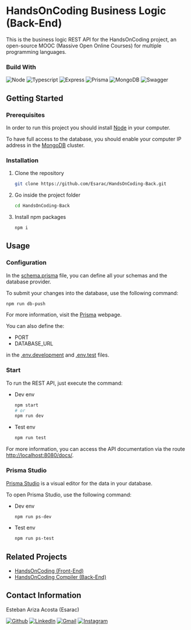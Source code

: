 # HandsOnCoding Business Logic (Back-End)

This is the business logic REST API for the HandsOnCoding project, an open-source MOOC (Massive Open Online Courses) for multiple programming languages.

### Build With

![Node](https://img.shields.io/badge/Node.js-339933?style=for-the-badge&logo=nodedotjs&logoColor=white)
![Typescript](https://img.shields.io/badge/TypeScript-007ACC?style=for-the-badge&logo=typescript&logoColor=white)
![Express](https://img.shields.io/badge/Express.js-000000?style=for-the-badge&logo=express&logoColor=white)
![Prisma](https://img.shields.io/badge/Prisma-3982CE?style=for-the-badge&logo=Prisma&logoColor=white)
![MongoDB](https://img.shields.io/badge/MongoDB-4EA94B?style=for-the-badge&logo=mongodb&logoColor=white)
![Swagger](https://img.shields.io/badge/Swagger-85EA2D?style=for-the-badge&logo=Swagger&logoColor=black)

## Getting Started

### Prerequisites

In order to run this project you should install [Node](https://nodejs.org/en/download/) in your computer.

To have full access to the database, you should enable your computer IP address in the [MongoDB](https://www.mongodb.com/) cluster.

### Installation

1. Clone the repository
    ```bash
    git clone https://github.com/Esarac/HandsOnCoding-Back.git
    ```
2. Go inside the project folder
   ```bash
   cd HandsOnCoding-Back
   ```
3. Install npm packages
   ```bash
   npm i
   ```

## Usage

### Configuration

In the [schema.prisma](https://github.com/Esarac/HandsOnCoding-Back/blob/main/prisma/schema.prisma) file, you can define all your schemas and the database provider.

To submit your changes into the database, use the following command:

```bash
npm run db-push
```
For more information, visit the [Prisma](https://www.prisma.io/docs/) webpage.

You can also define the:

* PORT
* DATABASE_URL

in the [.env.development](https://github.com/Esarac/HandsOnCoding-Back/blob/main/.env.development) and [.env.test](https://github.com/Esarac/HandsOnCoding-Back/blob/main/.env.test) files.

### Start

To run the REST API, just execute the command:
* Dev env
  ```bash
  npm start
  # or
  npm run dev
  ```
* Test env
  ```bash
  npm run test
  ```

For more information, you can access the API documentation via the route [http://localhost:8080/docs/](http://localhost:8080/docs).

### Prisma Studio

[Prisma Studio](https://www.prisma.io/studio) is a visual editor for the data in your database.

To open Prisma Studio, use the following command:

* Dev env
  ```bash
  npm run ps-dev
  ```
* Test env
  ```bash
  npm run ps-test
  ```

## Related Projects

* [HandsOnCoding (Front-End)](https://github.com/Esarac/HandsOnCoding-Front)
* [HandsOnCoding Compiler (Back-End)](https://github.com/mavaldot/pdg-compiler)

## Contact Information

Esteban Ariza Acosta (Esarac)

[![Github](https://img.shields.io/badge/GitHub-100000?style=for-the-badge&logo=github&logoColor=white)](https://github.com/Esarac)
[![LinkedIn](https://img.shields.io/badge/LinkedIn-0077B5?style=for-the-badge&logo=linkedin&logoColor=white)](https://www.linkedin.com/in/estebanarizaacosta/)
[![Gmail](https://img.shields.io/badge/Gmail-D14836?style=for-the-badge&logo=gmail&logoColor=white)](mailto:acosta57esteban@gmail.com)
[![Instagram](https://img.shields.io/badge/Instagram-E4405F?style=for-the-badge&logo=instagram&logoColor=white)](https://www.instagram.com/esaracgp/)
